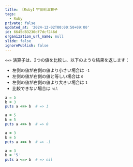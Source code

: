 ```yaml
---
title: 【Ruby】宇宙船演算子
tags:
  - Ruby
private: false
updated_at: '2024-12-02T00:00:50+09:00'
id: 6645d83230df7dcf246d
organization_url_name: null
slide: false
ignorePublish: false
---
```

`<=>` 演算子は、2つの値を比較し、以下のような結果を返します：
- 左側の値が右側の値より小さい場合は `-1`
- 左側の値が右側の値と等しい場合は `0`
- 左側の値が右側の値より大きい場合は `1`
- 比較できない場合は `nil`

```ruby
a = 5
b = 3
puts a <=> b  # => 1

a = 5
b = 5
puts a <=> b  # => 0

a = 3
b = 5
puts a <=> b  # => -1

a = 3
b = '5'
puts a <=> b  # => nil
```
